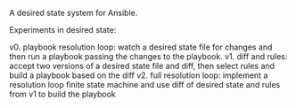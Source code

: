
A desired state system for Ansible.


Experiments in desired state:

v0. playbook resolution loop: watch a desired state file for changes and then run a playbook passing the changes to the playbook.
v1. diff and rules: accept two versions of a desired state file and diff, then select rules and build a playbook based on the diff
v2. full resolution loop: implement a resolution loop finite state machine and use diff of desired state and rules from v1 to build the playbook




